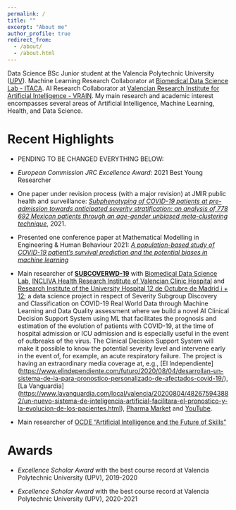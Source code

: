 ```yaml
---
permalink: /
title: ""
excerpt: "About me"
author_profile: true
redirect_from: 
  - /about/
  - /about.html
---
```




Data Science BSc Junior student at the Valencia Polytechnic University ([UPV](http://www.upv.es/)). Machine Learning Research Collaborator at [Biomedical Data Science Lab - ITACA](https://www.bdslab.upv.es/). AI Research Collaborator at [Valencian Research Institute for Artificial Intelligence - VRAIN](https://vrain.upv.es/). My main research and academic interest encompasses several areas of Artificial Intelligence, Machine Learning, Health, and Data Science.

Recent Highlights
======

* PENDING TO BE CHANGED EVERYTHING BELOW:

* *European Commission JRC Excellence Award*: 2021 Best Young Researcher

* One paper under revision process (with a major revision) at JMIR public health and surveillance: [*Subphenotyping of COVID-19 patients at pre-admission towards anticipated severity stratification: an analysis of 778 692 Mexican patients through an age-gender unbiased meta-clustering technique*](https://doi.org/10.1101/2021.02.21.21252132), 2021.

* Presented one conference paper at Mathematical Modelling in Engineering & Human Behaviour 2021:  [*A population-based study of COVID-19 patient’s survival prediction and the potential biases in machine learning*](https://jornadas.imm.upv.es/proceedings/Modelling2021.pdf)

* Main researcher of [**SUBCOVERWD-19**](http://www.itaca.upv.es/projects_page/single-projects/) with [Biomedical Data Science Lab](https://www.bdslab.upv.es/), [INCLIVA Health Research Institute of Valencian Clinic Hospital](https://www.incliva.es/) and [Research Institute of the University Hospital 12 de Octubre de Madrid i + 12](https://imas12.es/); a data science project in respect of Severity Subgroup Discovery and Classification on COVID-19 Real World Data through Machine Learning and Data Quality assessment where we build a novel AI Clinical Decision Support System using ML that facilitates the prognosis and estimation of the evolution of patients with COVID-19, at the time of hospital admission or ICU admission and is especially useful in the event of outbreaks of the virus. The Clinical Decision Support System will make it possible to know the potential severity level and intervene early in the event of, for example, an acute respiratory failure. The project is having an extraordinary media coverage at, e.g., [El Independiente] (https://www.elindependiente.com/futuro/2020/08/04/desarrollan-un-sistema-de-ia-para-pronostico-personalizado-de-afectados-covid-19/), [La Vanguardia] (https://www.lavanguardia.com/local/valencia/20200804/482675943882/un-nuevo-sistema-de-inteligencia-artificial-facilitara-el-pronostico-y-la-evolucion-de-los-pacientes.html), [Pharma Market](https://www.phmk.es/i-d/nuevo-sistema-de-inteligencia-artificial-facilitara-el-pronostico-y-evolucion-del-covid-19) and [YouTube](https://www.youtube.com/watch?v=oFAx1dFhXu8).  

* Main researcher of [OCDE “Artificial Intelligence and the Future of Skills”](https://www.oecd.org/education/ceri/)

Awards
======

* *Excellence Scholar Award* with the best course record at Valencia Polytechnic University (UPV), 2019-2020

* *Excellence Scholar Award* with the best course record at Valencia Polytechnic University (UPV), 2020-2021
